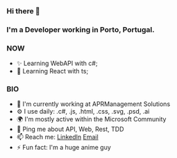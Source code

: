 ### Hi there 👋

### I'm a Developer working in Porto, Portugal.

### NOW

- ✨ Learning WebAPI with c#;
- 🌟 Learning React with ts;

### BIO

- 🏢 I'm currently working at APRManagement Solutions
- ⚙️ I use daily: .c#, .js, .html, .css, .svg, .psd, .ai
- 🌍 I'm mostly active within the Microsoft Community
- 💬 Ping me about API, Web, Rest, TDD
- 📫 Reach me: [LinkedIn](www.linkedin.com/in/gon%C3%A7alomendes/) [Email](mailto:goncalo.mendes.dev@gmail.com)
- ⚡️ Fun fact: I'm a huge anime guy
